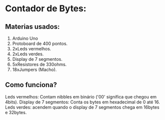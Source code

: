 # Contador de Bytes:
## Materias usados:
1. Arduino Uno
2. Protoboard de 400 pontos.
3. 2xLeds vermelhos.
4. 2xLeds verdes.
5. Display de 7 segmentos.
6. 5xResistores de 330ohms.
7. 18xJumpers (Macho).
## Como funciona?
  Leds vermelhos: Contam nibbles em binário ('00' significa que chegou em 4bits).
  Display de 7 segmentos: Conta os bytes em hexadecimal de 0 até 16.
  Leds verdes: acendem quando o display de 7 segmentos chega em 16bytes e 32bytes.
